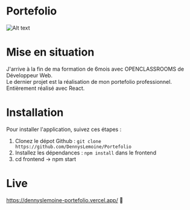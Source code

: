 # Portefolio

![Alt text](https://cdn.discordapp.com/attachments/849689828429660190/1111227713877987409/Capture_decran_2023-05-25_114155.png)

# Mise en situation
J'arrive à la fin de ma formation de 6mois avec OPENCLASSROOMS de Développeur Web.</br> Le dernier projet est la réalisation de mon portefolio professionnel. Entièrement réalisé avec React.
# Installation 
Pour installer l'application, suivez ces étapes : 
1. Clonez le dépot Github : `git clone https://github.com/DennysLemoine/Portefolio`
2. Installez les dépendances : `npm install` dans le frontend
3. cd frontend -> npm start
# Live 
https://dennyslemoine-portefolio.vercel.app/ 🌱
